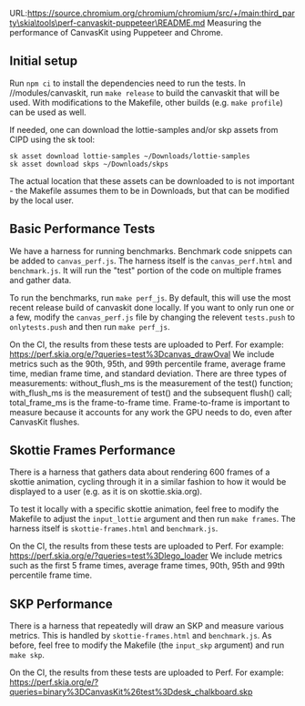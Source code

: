 URL:https://source.chromium.org/chromium/chromium/src/+/main:third_party\skia\tools\perf-canvaskit-puppeteer\README.md
Measuring the performance of CanvasKit using Puppeteer and Chrome.

## Initial setup

Run `npm ci` to install the dependencies need to run the tests. In //modules/canvaskit, run
`make release` to build the canvaskit that will be used. With modifications to the Makefile,
other builds (e.g. `make profile`) can be used as well.

If needed, one can download the lottie-samples and/or skp assets from CIPD using the sk tool:
```
sk asset download lottie-samples ~/Downloads/lottie-samples
sk asset download skps ~/Downloads/skps
```

The actual location that these assets can be downloaded to is not important - the Makefile assumes
them to be in Downloads, but that can be modified by the local user.

## Basic Performance Tests
We have a harness for running benchmarks. Benchmark code snippets can be added to `canvas_perf.js`.
The harness itself is the `canvas_perf.html` and `benchmark.js`. It will run the "test" portion of
the code on multiple frames and gather data.

To run the benchmarks, run `make perf_js`. By default, this will use the most recent release build
of canvaskit done locally. If you want to only run one or a few, modify the
`canvas_perf.js` file by changing the relevent `tests.push` to `onlytests.push` and then run
`make perf_js`.

On the CI, the results from these tests are uploaded to Perf. For example:
<https://perf.skia.org/e/?queries=test%3Dcanvas_drawOval>
We include metrics such as the 90th, 95th, and 99th percentile frame, average frame time, median
frame time, and standard deviation. There are three types of measurements: without_flush_ms is
the measurement of the test() function; with_flush_ms is the measurement of test() and the
subsequent flush() call; total_frame_ms is the frame-to-frame time. Frame-to-frame is important to
measure because it accounts for any work the GPU needs to do, even after CanvasKit flushes.

## Skottie Frames Performance
There is a harness that gathers data about rendering 600 frames of a skottie animation, cycling
through it in a similar fashion to how it would be displayed to a user (e.g. as it is on
skottie.skia.org).

To test it locally with a specific skottie animation, feel free to modify the Makefile to adjust the
`input_lottie` argument and then run `make frames`. The harness itself is `skottie-frames.html` and
`benchmark.js`.

On the CI, the results from these tests are uploaded to Perf. For example:
<https://perf.skia.org/e/?queries=test%3Dlego_loader>
We include metrics such as the first 5 frame times, average frame times, 90th, 95th and 99th
percentile frame time.

## SKP Performance
There is a harness that repeatedly will draw an SKP and measure various metrics. This is handled
by `skottie-frames.html` and `benchmark.js`. As before, feel free to modify the Makefile (the
`input_skp` argument) and run `make skp`.

On the CI, the results from these tests are uploaded to Perf. For example:
<https://perf.skia.org/e/?queries=binary%3DCanvasKit%26test%3Ddesk_chalkboard.skp>
